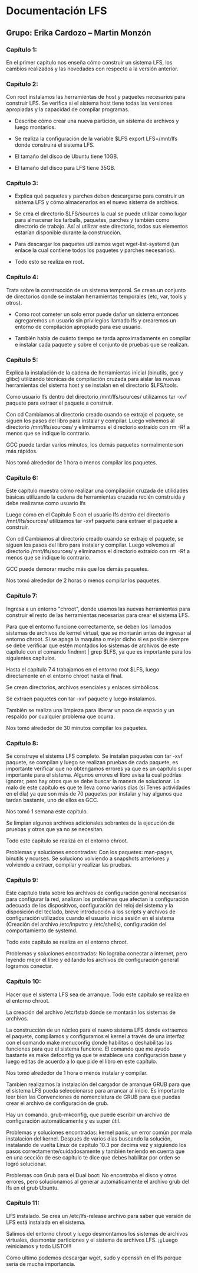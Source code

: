 # Documentación LFS

## Grupo: Erika Cardozo – Martin Monzón

### Capítulo 1: 
En el primer capítulo nos enseña cómo construir un sistema LFS, los cambios realizados y las novedades con respecto a la versión anterior.



### Capítulo 2: 
Con root instalamos las herramientas de host y paquetes necesarios para construir LFS. Se verifica si el sistema host tiene todas las versiones apropiadas y la capacidad de compilar programas.

- Describe cómo crear una nueva partición, un sistema de archivos y luego montarlos.

- Se realiza la configuración de la variable $LFS export LFS=/mnt/lfs donde construirá el sistema LFS.

- El tamaño del disco de Ubuntu tiene 10GB.

- El tamaño del disco para LFS tiene 35GB.



### Capítulo 3: 

- Explica qué paquetes y parches deben descargarse para construir un sistema LFS y cómo almacenarlos en el nuevo sistema de archivos.

- Se crea el directorio $LFS/sources la cual se puede utilizar como lugar para almacenar los tarballs, paquetes, parches y también como directorio de trabajo. Así al utilizar este directorio, todos sus elementos estarían disponible durante la construcción. 

- Para descargar los paquetes utilizamos wget wget-list-systemd (un enlace la cual contiene todos los paquetes y parches necesarios).

- Todo esto se realiza en root.



### Capítulo 4: 
Trata sobre la construcción de un sistema temporal. Se crean un conjunto de directorios donde se instalan herramientas temporales (etc, var, tools y otros).

- Como root cometer un solo error puede dañar un sistema entonces agregaremos un usuario sin privilegios llamado lfs y crearemos un entorno de compilación apropiado para ese usuario.

- También habla de cuánto tiempo se tarda aproximadamente en compilar e instalar cada paquete y sobre el conjunto de pruebas que se realizan.



### Capítulo 5: 
Explica la instalación de la cadena de herramientas inicial (binutils, gcc y glibc) utilizando técnicas de compilación cruzada para aislar las nuevas herramientas del sistema host y se instalan en el directorio $LFS/tools.

Como usuario lfs dentro del directorio /mnt/lfs/sources/ utilizamos tar -xvf paquete para extraer el paquete a construir.

Con cd Cambiamos al directorio creado cuando se extrajo el paquete, se siguen los pasos del libro para instalar y compilar. Luego volvemos al directorio /mnt/lfs/sources/ y eliminamos el directorio extraído con rm -Rf a menos que se indique lo contrario.

GCC puede tardar varios minutos, los demás paquetes normalmente son más rápidos.

Nos tomó alrededor de 1 hora o menos compilar los paquetes. 



### Capítulo 6: 
Este capítulo muestra cómo realizar una compilación cruzada de utilidades básicas utilizando la cadena de herramientas cruzada recién construida y debe realizarse como usuario lfs

Luego como en el Capítulo 5 con el usuario lfs dentro del directorio /mnt/lfs/sources/ utilizamos tar -xvf paquete para extraer el paquete a construir.

Con cd Cambiamos al directorio creado cuando se extrajo el paquete, se siguen los pasos del libro para instalar y compilar. Luego volvemos al directorio /mnt/lfs/sources/ y eliminamos el directorio extraído con rm -Rf a menos que se indique lo contrario.

GCC puede demorar mucho más que los demás paquetes.

Nos tomó alrededor de 2 horas o menos compilar los paquetes. 



### Capítulo 7: 
Ingresa a un entorno "chroot", donde usamos las nuevas herramientas para construir el resto de las herramientas necesarias para crear el sistema LFS.

Para que el entorno funcione correctamente, se deben los llamados sistemas de archivos de kernel virtual, que se montarán antes de ingresar al entorno chroot. Si se apaga la maquina o mejor dicho si es posible siempre se debe verificar que estén montados los sistemas de archivos de este capítulo con el comando findmnt | grep $LFS, ya que es importante para los siguientes capítulos.

Hasta el capítulo 7.4 trabajamos en el entorno root $LFS, luego directamente en el entorno chroot hasta el final.

Se crean directorios, archivos esenciales y enlaces simbólicos.

Se extraen paquetes con tar -xvf paquete y luego instalamos.

También se realiza una limpieza para liberar un poco de espacio y un respaldo por cualquier problema que ocurra.

Nos tomó alrededor de 30 minutos compilar los paquetes. 



### Capítulo 8: 
Se construye el sistema LFS completo. Se instalan paquetes con tar -xvf paquete, se compilan y luego se realizan pruebas de cada paquete, es importante verificar que no obtengamos errores ya que es un capítulo super importante para el sistema. Algunos errores el libro avisa la cual podrías ignorar, pero hay otros que se debe buscar la manera de solucionar. Lo malo de este capítulo es que te lleva como varios días (si Tenes actividades en el día) ya que son más de 70 paquetes por instalar y hay algunos que tardan bastante, uno de ellos es GCC.

Nos tomó 1 semana este capítulo. 

Se limpian algunos archivos adicionales sobrantes de la ejecución de pruebas y otros que ya no se necesitan.

Todo este capítulo se realiza en el entorno chroot.

Problemas y soluciones encontradas: Con los paquetes: man-pages, binutils y ncurses. Se soluciono volviendo a snapshots anteriores y volviendo a extraer, compilar y realizar las pruebas.



### Capítulo 9: 

Este capítulo trata sobre los archivos de configuración general necesarios para configurar la red, analizan los problemas que afectan la configuración adecuada de los dispositivos, configuración del reloj del sistema y la disposición del teclado, breve introducción a los scripts y archivos de configuración utilizados cuando el usuario inicia sesión en el sistema (Creación del archivo /etc/inputrc y /etc/shells), configuración del comportamiento de systemd.

Todo este capítulo se realiza en el entorno chroot.

Problemas y soluciones encontradas: No lograba conectar a internet, pero leyendo mejor el libro y editando los archivos de configuración general logramos conectar.


### Capítulo 10: 
Hacer que el sistema LFS sea de arranque. Todo este capítulo se realiza en el entorno chroot.

La creación del archivo /etc/fstab dónde se montarán los sistemas de archivos. 

La construcción de un núcleo para el nuevo sistema LFS donde extraemos el paquete, compilamos y configuramos el kernel a través de una interfaz con el comando make menuconfig donde habilitas o deshabilitas las funciones para que el sistema funcione. El comando que me ayudo bastante es make defconfig ya que te establece una configuración base y luego editas de acuerdo a lo que pide el libro en este capítulo.

Nos tomó alrededor de 1 hora o menos instalar y compilar. 

Tambien realizamos la instalación del cargador de arranque GRUB para que el sistema LFS pueda seleccionarse para arrancar al inicio. Es importante leer bien las Convenciones de nomenclatura de GRUB para que puedas crear el archivo de configuración de grub.

Hay un comando, grub-mkconfig, que puede escribir un archivo de configuración automáticamente y es super útil.

Problemas y soluciones encontradas: kernel panic, un error común por mala instalación del kernel. Después de varios días buscando la solución, instalando de vuelta Linux de capítulo 10.3 por decima vez y siguiendo los pasos correctamente/cuidadosamente y también teniendo en cuenta que en una sección de ese capítulo te dice que debes habilitar por orden se logró solucionar.

Problemas con Grub para el Dual boot: No encontraba el disco y otros errores, pero solucionamos al generar automáticamente el archivo grub del lfs en el grub Ubuntu.



### Capítulo 11: 
LFS instalado.  Se crea un /etc/lfs-release archivo para saber qué versión de LFS está instalada en el sistema.

Salimos del entorno chroot y luego desmontamos los sistemas de archivos virtuales, desmontar particiones y el sistema de archivos LFS. ¡¡¡Luego reiniciamos y todo LISTO!!!

Como ultimo podemos descargar wget, sudo y openssh en el lfs porque sería de mucha importancia.
